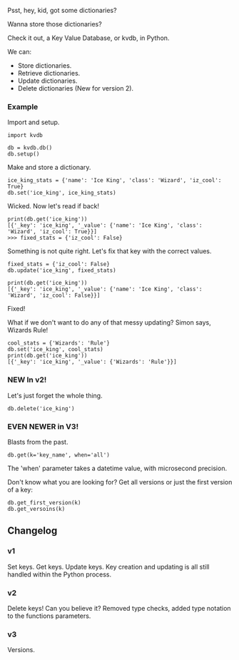 Psst, hey, kid, got some dictionaries?

Wanna store those dictionaries?

Check it out, a Key Value Database, or kvdb, in Python.

We can:
* Store dictionaries.
* Retrieve dictionaries.
* Update dictionaries.
* Delete dictionaries (New for version 2).


### Example

Import and setup.
```
import kvdb

db = kvdb.db()
db.setup()
```

Make and store a dictionary.
```
ice_king_stats = {'name': 'Ice King', 'class': 'Wizard', 'iz_cool': True}
db.set('ice_king', ice_king_stats)
```

Wicked. Now let's read if back!
```
print(db.get('ice_king'))
[{'_key': 'ice_king', '_value': {'name': 'Ice King', 'class': 'Wizard', 'iz_cool': True}}]
>>> fixed_stats = {'iz_cool': False}
```

Something is not quite right. Let's fix that key with the correct values.
```
fixed_stats = {'iz_cool': False}
db.update('ice_king', fixed_stats)

print(db.get('ice_king'))
[{'_key': 'ice_king', '_value': {'name': 'Ice King', 'class': 'Wizard', 'iz_cool': False}}]
```
Fixed!

What if we don't want to do any of that messy updating? Simon says, Wizards Rule!

```
cool_stats = {'Wizards': 'Rule'}
db.set('ice_king', cool_stats)
print(db.get('ice_king'))
[{'_key': 'ice_king', '_value': {'Wizards': 'Rule'}}]
```

### NEW In v2!

Let's just forget the whole thing.
```
db.delete('ice_king')
```

### EVEN NEWER in V3!
Blasts from the past.
```
db.get(k='key_name', when='all')
```
The 'when' parameter takes a datetime value, with microsecond precision.

Don't know what you are looking for? Get all versions or just the first version of a key:
```
db.get_first_version(k)
db.get_versoins(k)
```


## Changelog

### v1
Set keys. Get keys. Update keys. Key creation and updating is all still handled within the Python process.

### v2
Delete keys! Can you believe it? Removed type checks, added type notation to the functions parameters.

### v3
Versions.
